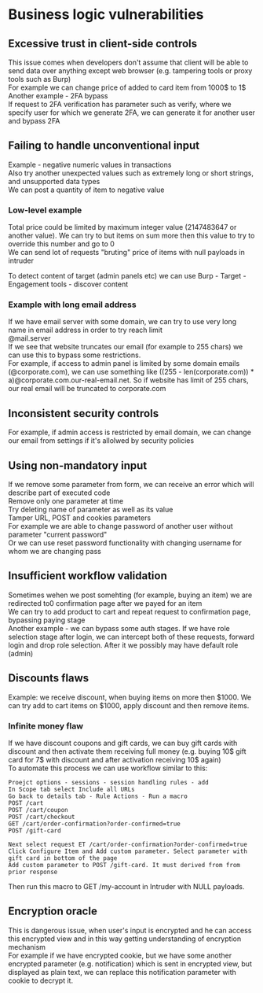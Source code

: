 # Business logic vulnerabilities

## Excessive trust in client-side controls
This issue comes when developers don't assume that client will be able to send data over anything except web browser (e.g. tampering tools or proxy tools such as Burp)  
For example we can change price of added to card item from 1000$ to 1$  
Another example - 2FA bypass  
If request to 2FA verification has parameter such as verify, where we specify user for which we generate 2FA, we can generate it for another user and bypass 2FA  

## Failing to handle unconventional input
Example - negative numeric values in transactions  
Also try another unexpected values such as extremely long or short strings, and unsupported data types  
We can post a quantity of item to negative value  
### Low-level example
Total price could be limited by maximum integer value (2147483647 or another value). We can try to but items on sum more then this value to try to override this number and go to 0  
We can send lot of requests "bruting" price of items with null payloads in intruder  

To detect content of target (admin panels etc) we can use Burp - Target - Engagement tools - discover content  

### Example with long email address
If we have email server with some domain, we can try to use very long name in email address in order to try reach limit  
<very long string>@mail.server  
If we see that website truncates our email (for example to 255 chars) we can use this to bypass some restrictions.  
For example, if access to admin panel is limited by some domain emails (@corporate.com), we can use something like ((255 - len(corporate.com)) * a)@corporate.com.our-real-email.net. So if website has limit of 255 chars, our real email will be truncated to corporate.com  

## Inconsistent security controls
For example, if admin access is restricted by email domain, we can change our email from settings if it's allolwed by security policies  

## Using non-mandatory input
If we remove some parameter from form, we can receive an error which will describe part of executed code  
Remove only one parameter at time  
Try deleting name of parameter as well as its value  
Tamper URL, POST and cookies parameters  
For example we are able to change password of another user without parameter "current password"  
Or we can use reset password functionality with changing username for whom we are changing pass  

## Insufficient workflow validation
Sometimes wehen we post somehting (for example, buying an item) we are redirected to0 confirmation page after we payed for an item  
We can try to add product to cart and repeat request to confirmation page, bypassing paying stage  
Another example - we can bypass some auth stages. If we have role selection stage after login, we can intercept both of these requests, forward login and drop role selection. After it we possibly may have default role (admin)  

## Discounts flaws
Example: we receive discount, when buying items on more then $1000. We can try add to cart items on $1000, apply discount and then remove items.  

### Infinite money flaw
If we have discount coupons and gift cards, we can buy gift cards with discount and then activate them receiving full money (e.g. buying 10$ gift card for 7$ with discount and after activation receiving 10$ again)  
To automate this process we can use workflow similar to this:  
```
Proejct options - sessions - session handling rules - add
In Scope tab select Include all URLs
Go back to details tab - Rule Actions - Run a macro
POST /cart
POST /cart/coupon
POST /cart/checkout
GET /cart/order-confirmation?order-confirmed=true
POST /gift-card

Next select request ET /cart/order-confirmation?order-confirmed=true
Click Configure Item and Add custom parameter. Select parameter with gift card in bottom of the page  
Add custom parameter to POST /gift-card. It must derived from from prior response
```

Then run this macro to GET /my-account in Intruder with NULL payloads.

## Encryption oracle
This is dangerous issue, when user's input is encrypted and he can access this encrypted view and in this way getting understanding of encryption mechanism  
For example if we have encrypted cookie, but we have some another encrypted parameter (e.g. notification) which is sent in encrypted view, but displayed as plain text, we can replace this notification parameter with cookie to decrypt it.  
